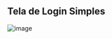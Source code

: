 ## Tela de Login Simples

![image](https://github.com/Fabio-jr-SM/CustomTkinter-Projects/assets/91484736/510967f0-92d9-492f-8790-cff87e70c148)
